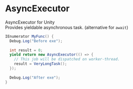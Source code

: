# AsyncExecutor
AsyncExecutor for Unity
<br>
Provides yieldable asynchronous task. (alternative for `await`)

```c#
IEnumerator MyFunc() {
  Debug.Log("Before exe");
  
  int result = 0;
  yield return new AsyncExecutor(() => {
    // This job will be dispatched on worker-thread.
    result = VeryLongTask();
  });
  
  Debug.Log("After exe");
}
```
